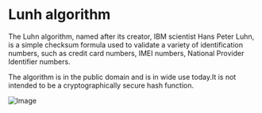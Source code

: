 # Lunh algorithm

The Luhn algorithm, named after its creator, IBM scientist Hans Peter Luhn, is a simple checksum formula used to validate a variety of identification numbers, such as credit card numbers, IMEI numbers, National Provider Identifier numbers.

The algorithm is in the public domain and is in wide use today.It is not intended to be a cryptographically secure hash function.

![Image](https://www.google.com.ua/url?sa=i&source=images&cd=&cad=rja&uact=8&ved=2ahUKEwiS_OqdjenjAhUGEpoKHRYVDgoQjRx6BAgBEAQ&url=https%3A%2F%2Fwww.101computing.net%2Fis-my-credit-card-valid%2Fluhn-algorithm%2F&psig=AOvVaw3YgnjVhAXWCl7hwM7vu7VQ&ust=1565004181143852)
